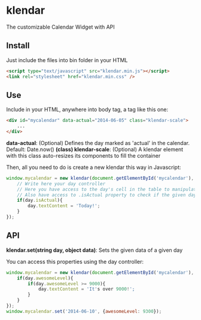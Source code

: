 klendar
=======
The customizable Calendar Widget with API

## Install ##
Just include the files into bin folder in your HTML

```html
<script type="text/javascript" src="klendar.min.js"></script>
<link rel="stylesheet" href="klendar.min.css" />
```

## Use ##
Include in your HTML, anywhere into body tag, a tag like this one:

```html
<div id="mycalendar" data-actual="2014-06-05" class="klendar-scale">
	...
</div>
```

__data-actual__: (Optional) Defines the day marked as 'actual' in the calendar. Default: Date.now()
__(class) klendar-scale__: (Optional) A klendar element with this class auto-resizes its components to fill the container

Then, all you need to do is create a new klendar this way in Javascript:

```javascript
window.mycalendar = new klendar(document.getElementById('mycalendar'), function(day){
	// Write here your day controller
	// Here you have access to the day's cell in the table to manipulate it as you want
	// Also have access to .isActual property to check if the given day is the actual day:
	if(day.isActual){
		day.textContent = 'Today!';
	}
});
```

## API ##
__klendar.set(string day, object data)__: Sets the given data of a given day

You can access this properties using the day controller:

```javascript
window.mycalendar = new klendar(document.getElementById('mycalendar'), function(day){
	if(day.awesomeLevel){
		if(day.awesomeLevel >= 9000){
			day.textContent = 'It's over 9000!';
		}
	}
});
window.mycalendar.set('2014-06-10', {awesomeLevel: 9300});
```